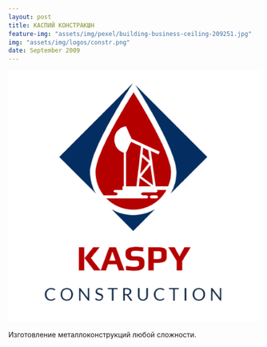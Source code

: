 ```yaml
---
layout: post
title: КАСПИЙ КОНСТРАКШН
feature-img: "assets/img/pexel/building-business-ceiling-209251.jpg"
img: "assets/img/logos/constr.png"
date: September 2009
---
```


<img style="float: center;" src="/assets/img/logos/constr.png"  alt="photo" width="750px"/>

Изготовление металлоконструкций любой сложности.
